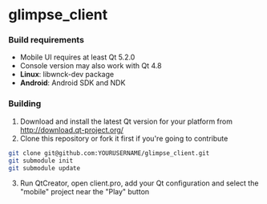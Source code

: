 glimpse_client
==============

### Build requirements
* Mobile UI requires at least Qt 5.2.0
* Console version may also work with Qt 4.8
* **Linux**: libwnck-dev package
* **Android**: Android SDK and NDK

### Building
1. Download and install the latest Qt version for your platform from http://download.qt-project.org/
2. Clone this repository or fork it first if you're going to contribute
```bash
git clone git@github.com:YOURUSERNAME/glimpse_client.git
git submodule init
git submodule update
```
3. Run QtCreator, open client.pro, add your Qt configuration and select the "mobile" project near the "Play" button
